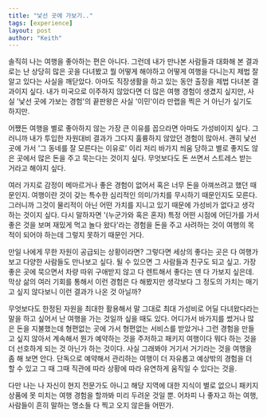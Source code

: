 ```yaml
---
title: "낯선 곳에 가보기.."
tags: [experience]
layout: post
author: "Keith"
---
```


솔직히 나는 여행을 좋아하는 편은 아니다. 그런데 내가 만나본 사람들과 대화해 본 결과로는 난 상당히 많은 곳을 다녀봤고 뭘 어떻게 해야하고 어떻게 여행을 다니는지 제법 잘 알고 있다는 사실을 깨닫았다. 아마도 직장생활을 하고 있는 동안 출장을 제법 다녀본 결과이지 싶다. 내가 미국으로 이주하지 않았다면 더 많은 여행 경험이 생겼지 싶지만, 사실 '낯선 곳에 가보는 경험'의 끝판왕은 사실 '이민'이라 만랩을 찍은 거 아닌가 싶기도 하지만.

어쨌든 여행을 별로 좋아하지 않는 가장 큰 이유를 꼽으라면 아마도 가성비이지 싶다. 그러니까 내가 투입한 자원대비 결과가 그다지 훌륭하지 않았던 경험이 많아서. 괜히 낯선 곳에 가서 '그 동네를 잘 모른다는 이유로' 이리 저리 바가지 씌움 당하고 별로 좋지도 않은 곳에서 많은 돈을 주고 묵는다는 것이지 싶다. 무엇보다도 돈 쓰면서 스트레스 받는 거라고 해야지 싶다.

여러 가지로 감정이 메마르거나 좋은 경험이 없어서 혹은 너무 돈을 아껴쓰려고 했던 때문인지. 여행이란 것이 갖는 특수한 심리적인 의미/가치를 무시하기 때문인지도 모른다. 그러니까 그것이 물리적이 아닌 어떤 가치를 지니고 있기 때문에 가성비가 없다고 생각하는 것이지 싶다. 다시 말하자면 '(누군가와 혹은 혼자) 특정 어떤 시점에 어딘가를 가서 좋은 것을 보며 재밌게 먹고 놀다 왔다'라는 경험을 돈을 주고 사려하는 것이 여행의 목적이 되어야 하는데 그렇지 못하기 때문인 거다. 

만일 나에게 무한 자원이 공급되는 상황이라면? 그렇다면 세상의 좋다는 곳은 다 여행가보고 다양한 사람들도 만나보고 싶다. 될 수 있으면 그 사람들과 친구도 되고 싶고. 가장 좋은 곳에 묵으면서 차량 따위 구애받지 않고 다 렌트해서 좋다는 덴 다 가보지 싶은데. 막상 삶의 여러 기회를 통해서 이런 경험은 다 해봤지만 생각보다 그 정도의 가치는 매기고 싶지 않다보니 이런 결과가 나온 것 아닐까?

무엇보다도 한정된 자원을 최대한 활용해서 말 그대로 최대 가성비로 어딜 다녀왔다라는 말을 하고 싶어서 난 여행을 가는 것일까 싶을 때도 있다. 어디가서 바가지를 썼거나 많은 돈을 지불했는데 형편없는 곳에 가서 형편없는 서비스를 받았거나 그런 경험을 만들고 싶지 않아서 계속해서 뭔가 예약하는 것을 주저하고 패키지 여행이다 뭐다 하는 것을 더 선호하게 되는 것 아닌가 하는 것이다. 사실 그래봐야 거기서 거기라는 것을 여행을 좀 해 보면 안다. 단독으로 예약해서 관리하는 여행이 더 자유롭고 예상밖의 경험을 더 할 수 있고 그 때 그때 직관에 따라 상황에 따라 유연하게 움직일 수 있다는 것을.

다만 나는 나 자신이 현지 전문가도 아니고 해당 지역에 대한 지식이 별로 없으니 패키지 상품에 못 미치는 여행 경험을 할까봐 미리 두려운 것일 뿐. 어차피 나 좋자고 하는 여행, 사람들이 흔히 말하는 명소들 다 찍고 오지 않은들 어떤가. 

